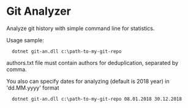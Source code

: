 # Git Analyzer

Analyze git history with simple command line for statistics.

Usage sample:

      dotnet git-an.dll c:\path-to-my-git-repo

authors.txt file must contain authors for deduplication, separated by comma.

You also can specify dates for analyzing (default is 2018 year) in 'dd.MM.yyyy' format

      dotnet git-an.dll c:\path-to-my-git-repo 08.01.2018 30.12.2018
